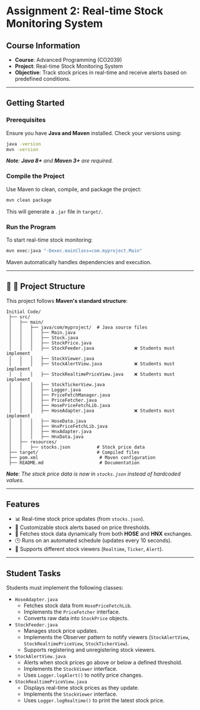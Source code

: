 # Assignment 2: Real-time Stock Monitoring System

## Course Information

- **Course**: Advanced Programming (CO2039)
- **Project**: Real-time Stock Monitoring System
- **Objective**: Track stock prices in real-time and receive alerts based on predefined conditions.

---

## Getting Started

### Prerequisites

Ensure you have **Java and Maven** installed. Check your versions using:

```sh
java -version
mvn -version
```

<i>**Note**: **Java 8+** and **Maven 3+** are required.</i>

### Compile the Project

Use Maven to clean, compile, and package the project:

```sh
mvn clean package
```

This will generate a `.jar` file in `target/`.

### Run the Program

To start real-time stock monitoring:

```sh
mvn exec:java "-Dexec.mainClass=com.myproject.Main"
```

Maven automatically handles dependencies and execution.

---

## **📌 📂 Project Structure**

This project follows **Maven's standard structure**:

```
Initial Code/
 ├── src/
 │   ├── main/
 │   │   ├── java/com/myproject/  # Java source files
 │   │   │   ├── Main.java
 │   │   │   ├── Stock.java
 │   │   │   ├── StockPrice.java
 │   │   │   ├── StockFeeder.java               ❌ Students must implement
 │   │   │   ├── StockViewer.java
 │   │   │   ├── StockAlertView.java            ❌ Students must implement
 │   │   │   ├── StockRealtimePriceView.java    ❌ Students must implement
 │   │   │   ├── StockTickerView.java
 │   │   │   ├── Logger.java
 │   │   │   ├── PriceFetchManager.java
 │   │   │   ├── PriceFetcher.java
 │   │   │   ├── HosePriceFetchLib.java
 │   │   │   ├── HoseAdapter.java               ❌ Students must implement
 │   │   │   ├── HoseData.java
 │   │   │   ├── HnxPriceFetchLib.java
 │   │   │   ├── HnxAdapter.java
 │   │   │   ├── HnxData.java
 │   ├── resources/
 │   │   ├── stocks.json          # Stock price data
 ├── target/                      # Compiled files
 ├── pom.xml                       # Maven configuration
 ├── README.md                     # Documentation
```

<i>**Note**: The stock price data is now in `stocks.json` instead of hardcoded values.</i>

---

## Features

- 📊 Real-time stock price updates (from `stocks.json`).
- 🔔 Customizable stock alerts based on price thresholds.
- 📡 Fetches stock data dynamically from both **HOSE** and **HNX** exchanges.
- 🕒 Runs on an automated schedule (updates every 10 seconds).
- 🔄 Supports different stock viewers (`Realtime`, `Ticker`, `Alert`).

---

## Student Tasks

Students must implement the following classes:

- `HoseAdapter.java`
  - Fetches stock data from `HosePriceFetchLib`.
  - Implements the `PriceFetcher` interface.
  - Converts raw data into `StockPrice` objects.
- `StockFeeder.java`
  - Manages stock price updates.
  - Implements the Observer pattern to notify viewers (`StockAlertView`, `StockRealtimePriceView`, `StockTickerView`).
  - Supports registering and unregistering stock viewers.
- `StockAlertView.java`
  - Alerts when stock prices go above or below a defined threshold.
  - Implements the `StockViewer` interface.
  - Uses `Logger.logAlert()` to notify price changes.
- `StockRealtimePriceView.java`
  - Displays real-time stock prices as they update.
  - Implements the `StockViewer` interface.
  - Uses `Logger.logRealtime()` to print the latest stock price.
